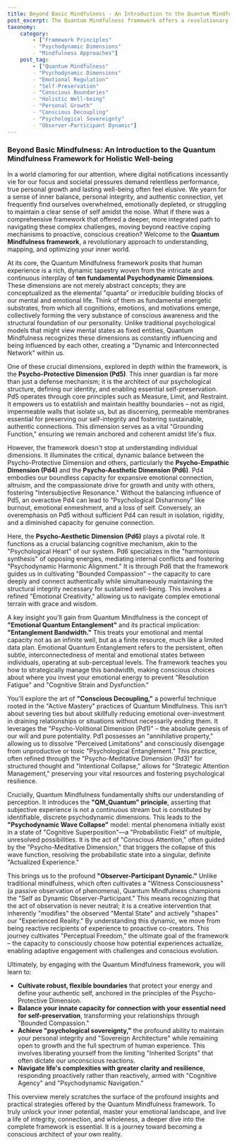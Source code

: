 ```yaml
---
title: Beyond Basic Mindfulness - An Introduction to the Quantum Mindfulness Framework for Holistic Well-being
post_excerpt: The Quantum Mindfulness framework offers a revolutionary, holistic approach to understanding and optimizing your inner world. By exploring ten fundamental Psychodynamic Dimensions, it reveals how internal forces interact to shape experience, guiding you towards balanced well-being, resilient boundaries, and proactive engagement with life.
taxonomy:
    category:
        - ["Framework Principles"
        - "Psychodynamic Dimensions"
        - "Mindfulness Approaches"]
    post_tag:
        - ["Quantum Mindfulness"
        - "Psychodynamic Dimensions"
        - "Emotional Regulation"
        - "Self-Preservation"
        - "Conscious Boundaries"
        - "Holistic Well-being"
        - "Personal Growth"
        - "Conscious Decoupling"
        - "Psychological Sovereignty"
        - "Observer-Participant Dynamic"]
---
```

### Beyond Basic Mindfulness: An Introduction to the Quantum Mindfulness Framework for Holistic Well-being

In a world clamoring for our attention, where digital notifications incessantly vie for our focus and societal pressures demand relentless performance, true personal growth and lasting well-being often feel elusive. We yearn for a sense of inner balance, personal integrity, and authentic connection, yet frequently find ourselves overwhelmed, emotionally depleted, or struggling to maintain a clear sense of self amidst the noise. What if there was a comprehensive framework that offered a deeper, more integrated path to navigating these complex challenges, moving beyond reactive coping mechanisms to proactive, conscious creation? Welcome to the **Quantum Mindfulness framework**, a revolutionary approach to understanding, mapping, and optimizing your inner world.

At its core, the Quantum Mindfulness framework posits that human experience is a rich, dynamic tapestry woven from the intricate and continuous interplay of **ten fundamental Psychodynamic Dimensions**. These dimensions are not merely abstract concepts; they are conceptualized as the elemental "quanta" or irreducible building blocks of our mental and emotional life. Think of them as fundamental energetic substrates, from which all cognitions, emotions, and motivations emerge, collectively forming the very substance of conscious awareness and the structural foundation of our personality. Unlike traditional psychological models that might view mental states as fixed entities, Quantum Mindfulness recognizes these dimensions as constantly influencing and being influenced by each other, creating a "Dynamic and Interconnected Network" within us.

One of these crucial dimensions, explored in depth within the framework, is the **Psycho-Protective Dimension (Pd5)**. This inner guardian is far more than just a defense mechanism; it is the architect of our psychological structure, defining our identity, and enabling essential self-preservation. Pd5 operates through core principles such as Measure, Limit, and Restraint. It empowers us to establish and maintain healthy boundaries – not as rigid, impermeable walls that isolate us, but as discerning, permeable membranes essential for preserving our self-integrity and fostering sustainable, authentic connections. This dimension serves as a vital "Grounding Function," ensuring we remain anchored and coherent amidst life's flux.

However, the framework doesn't stop at understanding individual dimensions. It illuminates the critical, dynamic balance between the Psycho-Protective Dimension and others, particularly the **Psycho-Empathic Dimension (Pd4)** and the **Psycho-Aesthetic Dimension (Pd6)**. Pd4 embodies our boundless capacity for expansive emotional connection, altruism, and the compassionate drive for growth and unity with others, fostering "Intersubjective Resonance." Without the balancing influence of Pd5, an overactive Pd4 can lead to "Psychological Disharmony" like burnout, emotional enmeshment, and a loss of self. Conversely, an overemphasis on Pd5 without sufficient Pd4 can result in isolation, rigidity, and a diminished capacity for genuine connection.

Here, the **Psycho-Aesthetic Dimension (Pd6)** plays a pivotal role. It functions as a crucial balancing cognitive mechanism, akin to the "Psychological Heart" of our system. Pd6 specializes in the "harmonious synthesis" of opposing energies, mediating internal conflicts and fostering "Psychodynamic Harmonic Alignment." It is through Pd6 that the framework guides us in cultivating "Bounded Compassion" – the capacity to care deeply and connect authentically while simultaneously maintaining the structural integrity necessary for sustained well-being. This involves a refined "Emotional Creativity," allowing us to navigate complex emotional terrain with grace and wisdom.

A key insight you'll gain from Quantum Mindfulness is the concept of **"Emotional Quantum Entanglement"** and its practical implication: **"Entanglement Bandwidth."** This treats your emotional and mental capacity not as an infinite well, but as a finite resource, much like a limited data plan. Emotional Quantum Entanglement refers to the persistent, often subtle, interconnectedness of mental and emotional states between individuals, operating at sub-perceptual levels. The framework teaches you how to strategically manage this bandwidth, making conscious choices about where you invest your emotional energy to prevent "Resolution Fatigue" and "Cognitive Strain and Dysfunction."

You'll explore the art of **"Conscious Decoupling,"** a powerful technique rooted in the "Active Mastery" practices of Quantum Mindfulness. This isn't about severing ties but about skillfully reducing emotional over-investment in draining relationships or situations without necessarily ending them. It leverages the "Psycho-Volitional Dimension (Pd1)" – the absolute genesis of our will and pure potentiality. Pd1 possesses an "annihilative property," allowing us to dissolve "Perceived Limitations" and consciously disengage from unproductive or toxic "Psychological Entanglement." This practice, often refined through the "Psycho-Meditative Dimension (Pd3)" for structured thought and "Intentional Collapse," allows for "Strategic Attention Management," preserving your vital resources and fostering psychological resilience.

Crucially, Quantum Mindfulness fundamentally shifts our understanding of perception. It introduces the **"QM_Quantum" principle**, asserting that subjective experience is not a continuous stream but is constituted by identifiable, discrete psychodynamic dimensions. This leads to the **"Psychodynamic Wave Collapse"** model: mental phenomena initially exist in a state of "Cognitive Superposition"—a "Probabilistic Field" of multiple, unresolved possibilities. It is the act of "Conscious Attention," often guided by the "Psycho-Meditative Dimension," that triggers the collapse of this wave function, resolving the probabilistic state into a singular, definite "Actualized Experience."

This brings us to the profound **"Observer-Participant Dynamic."** Unlike traditional mindfulness, which often cultivates a "Witness Consciousness" (a passive observation of phenomena), Quantum Mindfulness champions the "Self as Dynamic Observer-Participant." This means recognizing that the act of observation is never neutral; it is a creative intervention that inherently "modifies" the observed "Mental State" and actively "shapes" our "Experienced Reality." By understanding this dynamic, we move from being reactive recipients of experience to proactive co-creators. This journey cultivates "Perceptual Freedom," the ultimate goal of the framework – the capacity to consciously choose how potential experiences actualize, enabling adaptive engagement with challenges and conscious evolution.

Ultimately, by engaging with the Quantum Mindfulness framework, you will learn to:

*   **Cultivate robust, flexible boundaries** that protect your energy and define your authentic self, anchored in the principles of the Psycho-Protective Dimension.
*   **Balance your innate capacity for connection with your essential need for self-preservation**, transforming your relationships through "Bounded Compassion."
*   **Achieve "psychological sovereignty,"** the profound ability to maintain your personal integrity and "Sovereign Architecture" while remaining open to growth and the full spectrum of human experience. This involves liberating yourself from the limiting "Inherited Scripts" that often dictate our unconscious reactions.
*   **Navigate life's complexities with greater clarity and resilience**, responding proactively rather than reactively, armed with "Cognitive Agency" and "Psychodynamic Navigation."

This overview merely scratches the surface of the profound insights and practical strategies offered by the Quantum Mindfulness framework. To truly unlock your inner potential, master your emotional landscape, and live a life of integrity, connection, and wholeness, a deeper dive into the complete framework is essential. It is a journey toward becoming a conscious architect of your own reality.